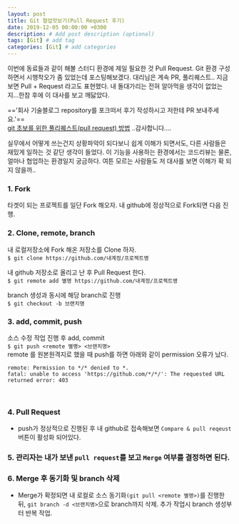 ```yaml
---
layout: post
title: Git 협업맛보기(Pull Request 후기)
date: 2019-12-05 00:00:00 +0300
description: # Add post description (optional)
tags: [Git] # add tag
categories: [Git] # add categories
---
```


이번에 동료들과 같이 해볼 스터디 환경에 제일 필요한 것 Pull Request. Git 환경 구성하면서 시행착오가 좀 있었는데 포스팅해보겠다.
대리님은 계속 PR, 풀리퀘스트.. 지금 보면 Pull + Request 라고도 표현했다. 내 돌대가리는 전혀 알아먹을 생각이 없었는지...한참 후에 이 대사를 보고 깨닳았다.

=='회사 기술블로그 repository를 포크떠서 후기 작성하시고 저한테 PR 보내주세요.'==<br>
[git 초보를 위한 풀리퀘스트(pull request) 방법](https://wayhome25.github.io/git/2017/07/08/git-first-pull-request-story/) ..감사합니다....

실무에서 어떻게 쓰는건지 상황파악이 되다보니 쉽게 이해가 되면서도, 다른 사람들은 재밌게 일하는 것 같단 생각이 들었다. 이 기능을 사용하는 환경에서는 코드리뷰는 물론, 얼마나 협업하는 환경일지 궁금하다. 여튼 모르는 사람들도 저 대사를 보면 이해가 확 되지 않을까..

### 1. Fork
타겟이 되는 프로젝트를 일단 Fork 해오자. 내 github에 정상적으로 Fork되면 다음 진행.

### 2. Clone, remote, branch
내 로컬저장소에 Fork 해온 저장소를 Clone 하자.<br>
`$ git clone https://github.com/내계정/프로젝트명`<br>

내 github 저장소로 올리고 난 후 Pull Request 한다.<br>
`$ git remote add 별명 https://github.com/내계정/프로젝트명`<br>

branch 생성과 동시에 해당 branch로 진행<br>
`$ git checkout -b 브랜치명`<br>

### 3. add, commit, push
소스 수정 작업 진행 후 add, commit<br>
`$ git push <remote 별명> <브랜치명>`<br>
remote 를 원본원격지로 했을 때 push를 하면 아래와 같이 permission 오류가 났다.
```
remote: Permission to */* denied to *.
fatal: unable to access 'https://github.com/*/*/': The requested URL returned error: 403
```
<br>

### 4. Pull Request
- push가 정상적으로 진행된 후 내 github로 접속해보면 `Compare & pull reqeust` 버튼이 활성화 되어있다.<br>


### 5. 관리자는 내가 보낸 `pull request`를 보고 `Merge` 여부를 결정하면 된다.<br>


### 6. Merge 후 동기화 및 branch 삭제
- Merge가 확정되면 내 로컬로 소스 동기화`(git pull <remote 별명>)`를 진행한 뒤, `git branch -d <브랜치명>`으로 branch까지 삭제. 추가 작업시 branch 생성부터 반복 작업.